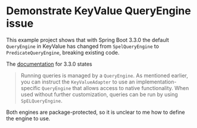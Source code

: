 # Demonstrate KeyValue QueryEngine issue

This example project shows that with Spring Boot 3.3.0 the default `QueryEngine` in KeyValue has changed
from `SpelQueryEngine` to `PredicateQueryEngine`, breaking existing code.

The [documentation](https://docs.spring.io/spring-data/keyvalue/reference/keyvalue/template.html#key-value.template-query) for 3.3.0 states

> Running queries is managed by a `QueryEngine`. As mentioned earlier, you can instruct the `KeyValueAdapter` to use an implementation-specific `QueryEngine` that allows access to native functionality. When used without further customization, queries can be run by using `SpELQueryEngine`.

Both engines are package-protected, so it is unclear to me how to define the engine to use.
